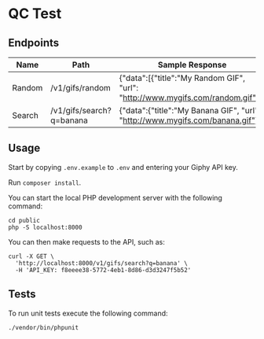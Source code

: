 # QC Test

## Endpoints

|Name  |Path                    |Sample Response                                                                |
|------|------------------------|-------------------------------------------------------------------------------|
|Random|/v1/gifs/random         |{"data":[{"title":"My Random GIF", "url": "http://www.mygifs.com/random.gif"}]}
|Search|/v1/gifs/search?q=banana|{"data":{"title":"My Banana GIF", "url": "http://www.mygifs.com/banana.gif"}}  |

## Usage

Start by copying `.env.example` to `.env` and entering your Giphy API key.

Run `composer install`.

You can start the local PHP development server with the following command:

```
cd public
php -S localhost:8000
```

You can then make requests to the API, such as:

```
curl -X GET \
  'http://localhost:8000/v1/gifs/search?q=banana' \
  -H 'API_KEY: f8eeee38-5772-4eb1-8d86-d3d3247f5b52'
```

## Tests

To run unit tests execute the following command:

```
./vendor/bin/phpunit
```

